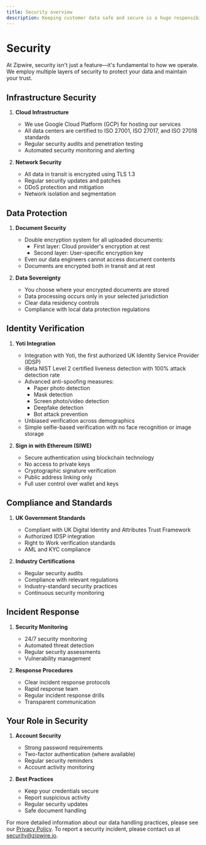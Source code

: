 ```yaml
---
title: Security overview
description: Keeping customer data safe and secure is a huge responsibility and a top priority for us. Here's how we make it happen.
---
```


# Security

At Zipwire, security isn't just a feature—it's fundamental to how we operate. We employ multiple layers of security to protect your data and maintain your trust.

## Infrastructure Security

1. **Cloud Infrastructure**
   - We use Google Cloud Platform (GCP) for hosting our services
   - All data centers are certified to ISO 27001, ISO 27017, and ISO 27018 standards
   - Regular security audits and penetration testing
   - Automated security monitoring and alerting

2. **Network Security**
   - All data in transit is encrypted using TLS 1.3
   - Regular security updates and patches
   - DDoS protection and mitigation
   - Network isolation and segmentation

## Data Protection

1. **Document Security**
   - Double encryption system for all uploaded documents:
     - First layer: Cloud provider's encryption at rest
     - Second layer: User-specific encryption key
   - Even our data engineers cannot access document contents
   - Documents are encrypted both in transit and at rest

2. **Data Sovereignty**
   - You choose where your encrypted documents are stored
   - Data processing occurs only in your selected jurisdiction
   - Clear data residency controls
   - Compliance with local data protection regulations

## Identity Verification

1. **Yoti Integration**
   - Integration with Yoti, the first authorized UK Identity Service Provider (IDSP)
   - iBeta NIST Level 2 certified liveness detection with 100% attack detection rate
   - Advanced anti-spoofing measures:
     - Paper photo detection
     - Mask detection
     - Screen photo/video detection
     - Deepfake detection
     - Bot attack prevention
   - Unbiased verification across demographics
   - Simple selfie-based verification with no face recognition or image storage

2. **Sign in with Ethereum (SIWE)**
   - Secure authentication using blockchain technology
   - No access to private keys
   - Cryptographic signature verification
   - Public address linking only
   - Full user control over wallet and keys

## Compliance and Standards

1. **UK Government Standards**
   - Compliant with UK Digital Identity and Attributes Trust Framework
   - Authorized IDSP integration
   - Right to Work verification standards
   - AML and KYC compliance

2. **Industry Certifications**
   - Regular security audits
   - Compliance with relevant regulations
   - Industry-standard security practices
   - Continuous security monitoring

## Incident Response

1. **Security Monitoring**
   - 24/7 security monitoring
   - Automated threat detection
   - Regular security assessments
   - Vulnerability management

2. **Response Procedures**
   - Clear incident response protocols
   - Rapid response team
   - Regular incident response drills
   - Transparent communication

## Your Role in Security

1. **Account Security**
   - Strong password requirements
   - Two-factor authentication (where available)
   - Regular security reminders
   - Account activity monitoring

2. **Best Practices**
   - Keep your credentials secure
   - Report suspicious activity
   - Regular security updates
   - Safe document handling

For more detailed information about our data handling practices, please see our [Privacy Policy](https://zipwire.io/data/privacy). To report a security incident, please contact us at [security@zipwire.io](mailto:security@zipwire.io).
